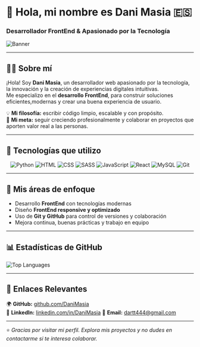 # 👋 Hola, mi nombre es Dani Masia 🇪🇸

### Desarrollador FrontEnd & Apasionado por la Tecnología

![Banner](https://img.freepik.com/fotos-premium/digitaltechnisches-futuristisches-banner-mit-schaltkreisleitungen_327072-24715.jpg)

---

## 🧑‍💻 Sobre mí
¡Hola! Soy **Dani Masia**, un desarrollador web apasionado por la tecnología, la innovación y la creación de experiencias digitales intuitivas.  
Me especializo en el **desarrollo FrontEnd**, para construir soluciones eficientes,modernas y crear una buena experiencia de usuario.

💡 **Mi filosofía:** escribir código limpio, escalable y con propósito.  
🚀 **Mi meta:** seguir creciendo profesionalmente y colaborar en proyectos que aporten valor real a las personas.

---

## 🧰 Tecnologías que utilizo

<div align="center">

![Python](https://img.shields.io/badge/PYTHON-3776AB?style=for-the-badge&logo=python&logoColor=white)
![HTML](https://img.shields.io/badge/HTML5-E34F26?style=for-the-badge&logo=html5&logoColor=white)
![CSS](https://img.shields.io/badge/CSS3-1572B6?style=for-the-badge&logo=css3&logoColor=white)
![SASS](https://img.shields.io/badge/SASS-CC6699?style=for-the-badge&logo=sass&logoColor=white)
![JavaScript](https://img.shields.io/badge/JAVASCRIPT-F7DF1E?style=for-the-badge&logo=javascript&logoColor=black)
![React](https://img.shields.io/badge/REACT-61DAFB?style=for-the-badge&logo=react&logoColor=black)
![MySQL](https://img.shields.io/badge/MYSQL-4479A1?style=for-the-badge&logo=mysql&logoColor=white)
![Git](https://img.shields.io/badge/GIT-F05032?style=for-the-badge&logo=git&logoColor=white)

</div>

---

## 💼 Mis áreas de enfoque
- Desarrollo **FrontEnd** con tecnologías modernas  
- Diseño **FrontEnd responsive y optimizado**  
- Uso de **Git y GitHub** para control de versiones y colaboración  
- Mejora continua, buenas prácticas y trabajo en equipo  

---

## 📊 Estadísticas de GitHub
![Top Languages](https://github-readme-stats.vercel.app/api/top-langs/?username=DaniMasia&layout=compact&theme=react&hide_border=true)

---

## 🔗 Enlaces Relevantes
🌍 **GitHub:** [github.com/DaniMasia](https://github.com/DaniMasia)  
💼 **LinkedIn:** [linkedin.com/in/DaniMasia](#) 
📧 **Email:** dartt444@gmail.com 

---

⭐ *Gracias por visitar mi perfil. Explora mis proyectos y no dudes en contactarme si te interesa colaborar.*
